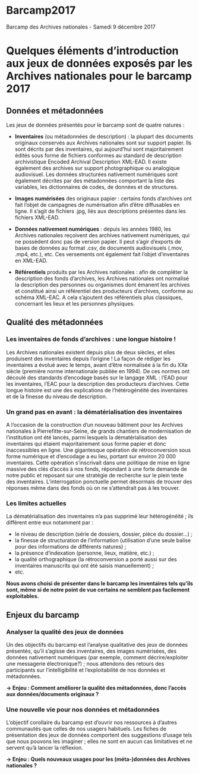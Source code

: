 # Barcamp2017
Barcamp des Archives nationales - Samedi 9 décembre 2017


# Quelques éléments d’introduction aux jeux de données exposés par les Archives nationales pour le barcamp 2017


## Données et métadonnées

Les jeux de données présentés pour le barcamp sont de quatre natures :

* **Inventaires** (ou métadonnées de description) : la plupart des documents originaux conservés aux Archives nationales sont sur support papier. Ils sont décrits par des inventaires, qui aujourd’hui sont majoritairement édités sous forme de fichiers conformes au standard de description archivistique Encoded Archival Description XML-EAD. Il existe également des archives sur support photographique ou analogique audiovisuel. Les données structurées nativement numériques sont également décrites par des métadonnées comportant la liste des variables, les dictionnaires de codes, de données et de structures.

* **Images numérisées** des originaux papier : certains fonds d’archives ont fait l’objet de campagnes de numérisation afin d’être diffusables en ligne. Il s’agit de fichiers .jpg, liés aux descriptions présentes dans les fichiers XML-EAD.

* **Données nativement numériques** : depuis les années 1980, les Archives nationales reçoivent des archives nativement numériques, qui ne possèdent donc pas de version papier. Il peut s’agir d’exports de bases de données au format .csv, de documents audiovisuels (.mov, .mp4, etc.), etc. Ces versements ont également fait l’objet d’inventaires en XML-EAD.

* **Référentiels** produits par les Archives nationales : afin de compléter la description des fonds d’archives, les Archives nationales ont normalisé la description des personnes ou organismes dont émanent les archives et constitué ainsi un référentiel des producteurs d’archives, conforme au schéma XML-EAC. A cela s’ajoutent des référentiels plus classiques, concernant les lieux et les personnes physiques.

## Qualité des métadonnées

### Les inventaires de fonds d’archives : une longue histoire !
Les Archives nationales existent depuis plus de deux siècles, et elles produisent des inventaires depuis l’origine ! La façon de rédiger les inventaires a évolué avec le temps, avant d’être normalisée à la fin du XXe siècle (première norme internationale publiée en 1994). De ces normes ont découlé des standards d’encodage basés sur le langage XML : l’EAD pour les inventaires, l’EAC pour la description des producteurs d’archives. Cette longue histoire est une des explications de l’hétérogénéité des inventaires et de la finesse du niveau de description.

### Un grand pas en avant : la dématérialisation des inventaires
A l’occasion de la construction d’un nouveau bâtiment pour les Archives nationales à Pierrefitte-sur-Seine, de grands chantiers de modernisation de l’institution ont été lancés, parmi lesquels la dématérialisation des inventaires qui étaient majoritairement sous forme papier et donc inaccessibles en ligne. Une gigantesque opération de rétroconversion sous forme numérique et d’encodage a eu lieu, portant sur environ 20 000 inventaires. Cette opération s’inscrivait dans une politique de mise en ligne massive des clés d’accès à nos fonds, répondant à une forte demande de notre public et reposant sur une stratégie de recherche sur le plein texte des inventaires. L’interrogation ponctuelle permet désormais de trouver des réponses même dans des fonds où on ne s’attendrait pas à les trouver.

### Les limites actuelles
La dématérialisation des inventaires n’a pas supprimé leur hétérogénéité ; ils diffèrent entre eux notamment par :
* le niveau de description (série de dossiers, dossier, pièce du dossier…) ;
* la finesse de structuration de l’information (utilisation d’une seule balise pour des informations de différents natures) ;
* la présence d’indexation (personne, lieux, matière, etc.) ;
* la qualité orthographique (la rétroconversion a porté aussi sur des inventaires manuscrits qui ont été saisis manuellement) ;
* etc.

**Nous avons choisi de présenter dans le barcamp les inventaires tels qu’ils sont, même si de notre point de vue certains ne semblent pas facilement exploitables.**

## Enjeux du barcamp

### Analyser la qualité des jeux de données
Un des objectifs du barcamp est l’analyse qualitative des jeux de données présentés, qu’il s’agisse des inventaires, des images numérisées, des données nativement numériques  (par exemple, comment décrire/exploiter une messagerie électronique?) ; nous attendons des retours des participants sur l’intelligibilité et l’exploitabilité de nos données et métadonnées.

**→ Enjeu : Comment améliorer la qualité des métadonnées, donc l’accès aux données/documents originaux ?**


### Une nouvelle vie pour nos données et métadonnées
L’objectif corollaire du barcamp est d’ouvrir nos ressources à d’autres communautés que celles de nos usagers habituels. Les fiches de présentation des jeux de données comportent des suggestions d’usage tels que nous pouvons les imaginer ; elles ne sont en aucun cas limitatives et ne servent qu’à lancer la réflexion.

**→ Enjeu : Quels nouveaux usages pour les (méta-)données des Archives nationales ?**

